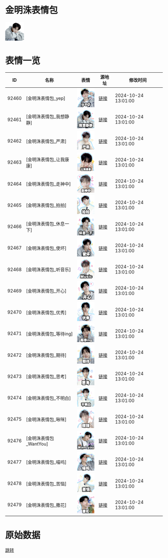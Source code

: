 # 金明洙表情包

<img src="./cover.png" height="60" alt="cover" />

# 表情一览

|ID|名称|表情|源地址|修改时间|
|----|----|----|----|----|
|92460|[金明洙表情包_yep]|<img src="./pic/092460_%5B金明洙表情包_yep%5D.png" height="60" alt="yep"/>|[链接](https://i0.hdslb.com/bfs/garb/7299fb2a99b32940dd4789cd1c5fb6413f199d75.png)|2024-10-24 13:01:00|
|92461|[金明洙表情包_我想静静]|<img src="./pic/092461_%5B金明洙表情包_我想静静%5D.png" height="60" alt="我想静静"/>|[链接](https://i0.hdslb.com/bfs/garb/4d5f9b316cd9c2cb7cc235daa26bab9e010ed8d6.png)|2024-10-24 13:01:00|
|92462|[金明洙表情包_严肃]|<img src="./pic/092462_%5B金明洙表情包_严肃%5D.png" height="60" alt="严肃"/>|[链接](https://i0.hdslb.com/bfs/garb/0920e1306581e56c4079e5cc24a2e2c9c33234e6.png)|2024-10-24 13:01:00|
|92463|[金明洙表情包_让我康康]|<img src="./pic/092463_%5B金明洙表情包_让我康康%5D.png" height="60" alt="让我康康"/>|[链接](https://i0.hdslb.com/bfs/garb/bf538c520bc38f4aa28cf09a39f9b41a78698701.png)|2024-10-24 13:01:00|
|92464|[金明洙表情包_走神中]|<img src="./pic/092464_%5B金明洙表情包_走神中%5D.png" height="60" alt="走神中"/>|[链接](https://i0.hdslb.com/bfs/garb/1a9d2feb413b0703d686bd1274fd9e9fe57c5d95.png)|2024-10-24 13:01:00|
|92465|[金明洙表情包_拍拍]|<img src="./pic/092465_%5B金明洙表情包_拍拍%5D.png" height="60" alt="拍拍"/>|[链接](https://i0.hdslb.com/bfs/garb/3b492b64edf2071e49745830fb64c294ec5f0150.png)|2024-10-24 13:01:00|
|92466|[金明洙表情包_休息一下]|<img src="./pic/092466_%5B金明洙表情包_休息一下%5D.png" height="60" alt="休息一下"/>|[链接](https://i0.hdslb.com/bfs/garb/38c4175d2441603ecce3aa1ab963de1ee32530bf.png)|2024-10-24 13:01:00|
|92467|[金明洙表情包_使坏]|<img src="./pic/092467_%5B金明洙表情包_使坏%5D.png" height="60" alt="使坏"/>|[链接](https://i0.hdslb.com/bfs/garb/24c232a4f0c87d5410273e810999f838b348d598.png)|2024-10-24 13:01:00|
|92468|[金明洙表情包_听音乐]|<img src="./pic/092468_%5B金明洙表情包_听音乐%5D.png" height="60" alt="听音乐"/>|[链接](https://i0.hdslb.com/bfs/garb/97a16f51ffcc2bfd4ec1c6dd5fde21fc99cb798b.png)|2024-10-24 13:01:00|
|92469|[金明洙表情包_开心]|<img src="./pic/092469_%5B金明洙表情包_开心%5D.png" height="60" alt="开心"/>|[链接](https://i0.hdslb.com/bfs/garb/5a627b75f35fea86262fec07ec2d52dc26c3072b.png)|2024-10-24 13:01:00|
|92470|[金明洙表情包_优秀]|<img src="./pic/092470_%5B金明洙表情包_优秀%5D.png" height="60" alt="优秀"/>|[链接](https://i0.hdslb.com/bfs/garb/d8e354cf3b72d29ccdd5086da0ac8e9f900875d7.png)|2024-10-24 13:01:00|
|92471|[金明洙表情包_等待ing]|<img src="./pic/092471_%5B金明洙表情包_等待ing%5D.png" height="60" alt="等待ing"/>|[链接](https://i0.hdslb.com/bfs/garb/e9cb7dd89adda9eacea733081a873d01fb3e89de.png)|2024-10-24 13:01:00|
|92472|[金明洙表情包_期待]|<img src="./pic/092472_%5B金明洙表情包_期待%5D.png" height="60" alt="期待"/>|[链接](https://i0.hdslb.com/bfs/garb/9bd823a3bf87330ed4f805837638b6f6b75f1552.png)|2024-10-24 13:01:00|
|92473|[金明洙表情包_思考]|<img src="./pic/092473_%5B金明洙表情包_思考%5D.png" height="60" alt="思考"/>|[链接](https://i0.hdslb.com/bfs/garb/dfd9c5d9c886f4bd4e752c56d56de8043bc84caf.png)|2024-10-24 13:01:00|
|92474|[金明洙表情包_不明白]|<img src="./pic/092474_%5B金明洙表情包_不明白%5D.png" height="60" alt="不明白"/>|[链接](https://i0.hdslb.com/bfs/garb/f86450e3d5b72f73be5770f2a567238a11563a75.png)|2024-10-24 13:01:00|
|92475|[金明洙表情包_啾咪]|<img src="./pic/092475_%5B金明洙表情包_啾咪%5D.png" height="60" alt="啾咪"/>|[链接](https://i0.hdslb.com/bfs/garb/314cd57816f9be654fa60887042c94d29f3e9929.png)|2024-10-24 13:01:00|
|92476|[金明洙表情包_WantYou]|<img src="./pic/092476_%5B金明洙表情包_WantYou%5D.png" height="60" alt="WantYou"/>|[链接](https://i0.hdslb.com/bfs/garb/e0c42cf7e56500969abf566573342a475f437602.png)|2024-10-24 13:01:00|
|92477|[金明洙表情包_喵呜]|<img src="./pic/092477_%5B金明洙表情包_喵呜%5D.png" height="60" alt="喵呜"/>|[链接](https://i0.hdslb.com/bfs/garb/5450338d00aadc7eb7151bc7c3b178fb11f04f08.png)|2024-10-24 13:01:00|
|92478|[金明洙表情包_苦恼]|<img src="./pic/092478_%5B金明洙表情包_苦恼%5D.png" height="60" alt="苦恼"/>|[链接](https://i0.hdslb.com/bfs/garb/79d289bfe3e7d662f8953f5d3d71b4d1a00749c2.png)|2024-10-24 13:01:00|
|92479|[金明洙表情包_撒花]|<img src="./pic/092479_%5B金明洙表情包_撒花%5D.png" height="60" alt="撒花"/>|[链接](https://i0.hdslb.com/bfs/garb/da637d0ee02d55f2054210808ae0cea33baae95a.png)|2024-10-24 13:01:00|

# 原始数据

[跳转](./raw.json)

